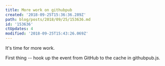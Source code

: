 ```yaml
---
title: More work on githubpub
created: '2018-09-25T15:36:36.289Z'
path: blog/posts/2018/09/25/153636.md
id: '153636'
ctUpdates: 4
modified: '2018-09-25T15:43:26.069Z'
---
```

It's time for more work.

First thing -- hook up the event from GitHub to the cache in githubpub.js.